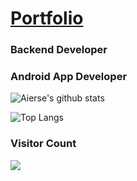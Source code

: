 # [Portfolio](https://accessible-supernova-c7a.notion.site/7146b8d22aee45488825a58f3e2dbe6d)
### Backend Developer
### Android App Developer

![Aierse's github stats](https://github-readme-stats.vercel.app/api?username=Aierse&show_icons=true)

![Top Langs](https://github-readme-stats.vercel.app/api/top-langs/?username=Aierse&layout=demo)
### Visitor Count
<img src="https://profile-counter.glitch.me/Aierse/count.svg" />
